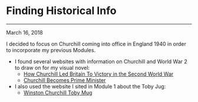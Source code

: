 # Finding Historical Info
---
March 16, 2018

I decided to focus on Churchill coming into office in England 1940 in order to incorporate my previous Modules.

- I found several websites with information on Churchill and World War 2 to draw on for my visual novel:
    - [How Churchill Led Britain To Victory in the Second World War](https://www.iwm.org.uk/history/how-churchill-led-britain-to-victory-in-the-second-world-war)
    - [Churchill Becomes Prime Minister](http://www.bbc.co.uk/history/events/churchill_becomes_prime_minister)
- I also used the website I sited in Module 1 about the Toby Jug:
    - [Winston Churchill Toby Mug](http://www.antiquesfromtheretreat.com/ceramics-and-china/winston-churchill-toby-mug-royal-doulton-1st-year-of-production-1940)
